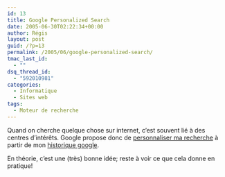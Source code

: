 ```yaml
---
id: 13
title: Google Personalized Search
date: 2005-06-30T02:22:34+00:00
author: Régis
layout: post
guid: /?p=13
permalink: /2005/06/google-personalized-search/
tmac_last_id:
  - ""
dsq_thread_id:
  - "592010981"
categories:
  - Informatique
  - Sites web
tags:
  - Moteur de recherche
---
```

Quand on cherche quelque chose sur internet, c’est souvent lié à des centres d’intérêts. Google propose donc de [personnaliser ma recherche](http://labs.google.com/personalized) à partir de mon [historique google](http://www.google.com/searchhistory).

En théorie, c’est une (très) bonne idée; reste à voir ce que cela donne en pratique!
